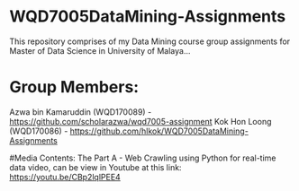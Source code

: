 # WQD7005DataMining-Assignments
This repository comprises of my Data Mining course group assignments for Master of Data Science in University of Malaya...

# Group Members:
Azwa bin Kamaruddin (WQD170089) - https://github.com/scholarazwa/wqd7005-assignment
Kok Hon Loong (WQD170086) - https://github.com/hlkok/WQD7005DataMining-Assignments

#Media Contents:
The Part A - Web Crawling using Python for real-time data video, can be view in Youtube at this link:
https://youtu.be/CBp2lqlPEE4
